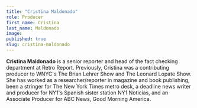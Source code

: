 ```yaml
---
title: "Cristina Maldonado"
role: Producer
first_name: Cristina
last_name: Maldonado
image:
published: true
slug: cristina-maldonado
---
```


**Cristina Maldonado** is a senior reporter and head of the fact checking department at Retro Report. Previously, Cristina was a contributing producer to WNYC's The Brian Lehrer Show and The Leonard Lopate Show. She has worked as a researcher/reporter in magazine and book publishing, been a stringer for The New York Times metro desk, a deadline news writer and producer for NY1's Spanish sister station NY1 Noticias, and an Associate Producer for ABC News, Good Morning America.

